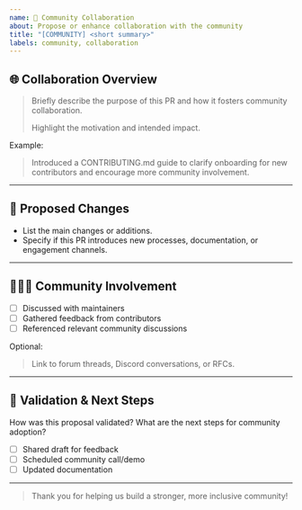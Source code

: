 ```yaml
---
name: 🤝 Community Collaboration
about: Propose or enhance collaboration with the community
title: "[COMMUNITY] <short summary>"
labels: community, collaboration
---
```


## 🌐 Collaboration Overview

> Briefly describe the purpose of this PR and how it fosters community collaboration.
>
> Highlight the motivation and intended impact.

Example:
> Introduced a CONTRIBUTING.md guide to clarify onboarding for new contributors and encourage more community involvement.

---

## 📝 Proposed Changes

- List the main changes or additions.
- Specify if this PR introduces new processes, documentation, or engagement channels.

---

## 🧑‍🤝‍🧑 Community Involvement

- [ ] Discussed with maintainers
- [ ] Gathered feedback from contributors
- [ ] Referenced relevant community discussions

Optional:

> Link to forum threads, Discord conversations, or RFCs.

---

## 🧪 Validation & Next Steps

How was this proposal validated? What are the next steps for community adoption?

- [ ] Shared draft for feedback
- [ ] Scheduled community call/demo
- [ ] Updated documentation

---

> Thank you for helping us build a stronger, more inclusive community!
